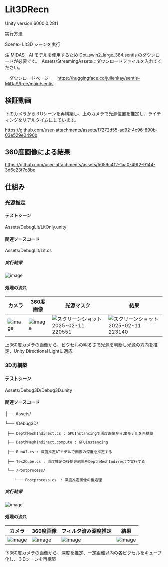 # Lit3DRecn

Unity version 6000.0.28f1

実行方法

 Scene> Lit3D シーンを実行

注
MIDAS　AI モデルを使用するため Dpt_swin2_large_384.sentis のダウンロードが必要です。　Assets/StreamingAssetsにダウンロードファイルを入れてください。
 
 　ダウンロードページ　　https://huggingface.co/julienkay/sentis-MiDaS/tree/main/sentis
## 検証動画

下のカメラから３Dシーンを再構築し、上のカメラで光源位置を推定し、ライティングをリアルタイムにしています。

https://github.com/user-attachments/assets/f7272d55-ad92-4c96-890b-03e529e0490b

## 360度画像による結果

https://github.com/user-attachments/assets/5059c4f2-1aa0-49f2-9144-3d6c23f7c8be



## 仕組み

### 光源推定
#### テストシーン
Assets/DebugLit/LitOnly.unity

#### 関連ソースコード
Assets/DebugLit/Lit.cs      
      
##### 実行結果
![image](https://github.com/user-attachments/assets/2510d470-7598-4b9a-953a-56592713eaf2)


#### 処理の流れ
|カメラ|360度画像|光源マスク|結果|
|---|---|---|---|
|![image](https://github.com/user-attachments/assets/18f011ca-5914-447e-83a2-cda49ebdcc4e)|![image](https://github.com/user-attachments/assets/7b93d271-94ac-419d-baac-a7c5d903ceae)|![スクリーンショット 2025-02-11 220551](https://github.com/user-attachments/assets/69e28ed3-e252-4e20-b0f2-33aa880ad82b)|![スクリーンショット 2025-02-11 223140](https://github.com/user-attachments/assets/cc258f9f-cd30-4a14-850f-0a21472e105f)


上360度カメラの画像から、ピクセルの明るさで光源を判断し光源の方向を推定、Unity Directional Lightに適応




### 3D再構築

#### テストシーン
Assets/Debug3D/Debug3D.unity

#### 関連ソースコード

├── Assets/    

   └── /Debug3D/ 
   
     ├── DepthMeshIndirect.cs : GPUInstancingで深度画像から3Dモデルを再構築
     
     ├── DepthMeshIndirect.compute : GPUInstancing
     
     ├── RunAI.cs : 深度推定AIモデルで画像の深度を推定する
     
     ├── Tex2Cube.cs : 深度推定の後処理結果をDepthMeshIndirectで実行する
     
     └── /Postprocess/ 
     
        └─── Postprocess.cs　: 深度推定画像の後処理
        

##### 実行結果
![image](https://github.com/user-attachments/assets/629de104-6941-4175-8427-d54bcfb954fd)

#### 処理の流れ
|カメラ|360度画像|フィルタ済み深度推定|結果|
|---|---|---|---|
|![image](https://github.com/user-attachments/assets/6a799a6c-339e-4bc4-a462-c61c24263eff)|![image](https://github.com/user-attachments/assets/7b93d271-94ac-419d-baac-a7c5d903ceae)|![image](https://github.com/user-attachments/assets/54389e90-a957-4b8c-8b94-a97dec9cf1a8)|![image](https://github.com/user-attachments/assets/39685b15-62c1-4f3e-ad00-2d2162cd2533)

下360度カメラの画像から、深度を推定、一定距離以内の各ピクセルをキューブ化し、３Dシーンを再構築





